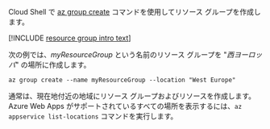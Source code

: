 Cloud Shell で [az group create](/cli/azure/group#create) コマンドを使用してリソース グループを作成します。

[!INCLUDE [resource group intro text](resource-group.md)]

次の例では、*myResourceGroup* という名前のリソース グループを "*西ヨーロッパ*" の場所に作成します。

```azurecli-interactive
az group create --name myResourceGroup --location "West Europe"
```

通常は、現在地付近の地域にリソース グループおよびリソースを作成します。 Azure Web Apps がサポートされているすべての場所を表示するには、`az appservice list-locations` コマンドを実行します。 